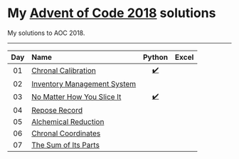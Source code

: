 # My [Advent of Code 2018](http://adventofcode.com/2018) solutions
My solutions to AOC 2018.

---

| Day     | Name                                                    | Python                         | Excel                        |
|:-------:|:--------------------------------------------------------|:------------------------------:|:----------------------------:|
| 01      | [Chronal Calibration][day01]                            |  [:heavy_check_mark:][py01]   |                               |
| 02      | [Inventory Management System][day02]                            |     |                              |
| 03      | [No Matter How You Slice It][day03]                      |[:heavy_check_mark:][py03]    |                               |
| 04      | [Repose Record][day04]                            |     |                               |
| 05      | [Alchemical Reduction][day05]                            |     |                               |
| 06      | [Chronal Coordinates][day06]                            |     |                               |
| 07      | [The Sum of Its Parts][day07]                            |     |                               |


[day01]: https://adventofcode.com/2018/day/1
[day02]: https://adventofcode.com/2018/day/2
[day03]: https://adventofcode.com/2018/day/3
[day04]: https://adventofcode.com/2018/day/4
[day05]: https://adventofcode.com/2018/day/5
[day06]: https://adventofcode.com/2018/day/6
[day07]: https://adventofcode.com/2018/day/7



[py01]: ./Python/Day_1/aoc_day1.py
[py02]: ./Python/Day_2/aoc_day2.py
[py03]: ./Python/Day_3/aoc_day3.py
[py04]: ./Python/Day_3/aoc_day4.py

